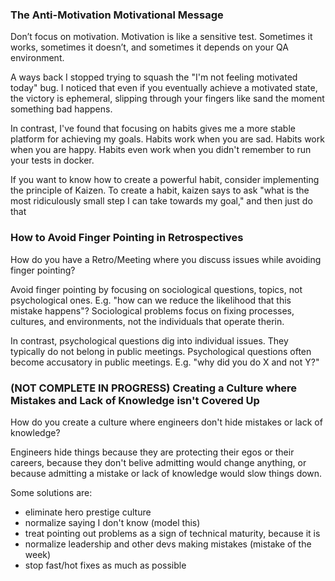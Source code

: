 ### The Anti-Motivation Motivational Message
Don’t focus on motivation. Motivation is like a sensitive test. Sometimes it works, sometimes it doesn’t, and sometimes it depends on your QA environment.

A ways back I stopped trying to squash the "I'm not feeling motivated today" bug. I noticed that even if you eventually achieve a motivated state, the victory is ephemeral, slipping through your fingers like sand the moment something bad happens.

In contrast, I've found that focusing on habits gives me a more stable platform for achieving my goals. Habits work when you are sad. Habits work when you are happy. Habits even work when you didn't remember to run your tests in docker.

If you want to know how to create a powerful habit, consider implementing the principle of Kaizen. To create a habit, kaizen says to ask "what is the most ridiculously small step I can take towards my goal," and then just do that

### How to Avoid Finger Pointing in Retrospectives
How do you have a Retro/Meeting where you discuss issues while avoiding finger pointing? 

Avoid finger pointing by focusing on sociological questions, topics, not psychological ones. E.g. "how can we reduce the likelihood that this mistake happens"? Sociological problems focus on fixing processes, cultures, and environments, not the individuals that operate therin.

In contrast, psychological questions dig into individual issues. They typically do not belong in public meetings. Psychological questions often become accusatory in public meetings. E.g. "why did you do X and not Y?"


### (NOT COMPLETE IN PROGRESS) Creating a Culture where Mistakes and Lack of Knowledge isn't Covered Up
How do you create a culture where engineers don't hide mistakes or lack of knowledge?

Engineers hide things because they are protecting their egos or their careers, because they don't belive admitting would change anything, or because admitting a mistake or lack of knowledge would slow things down.

Some solutions are:
- eliminate hero prestige culture
- normalize saying I don't know (model this)
- treat pointing out problems as a sign of technical maturity, because it is
- normalize leadership and other devs making mistakes (mistake of the week)
- stop fast/hot fixes as much as possible
